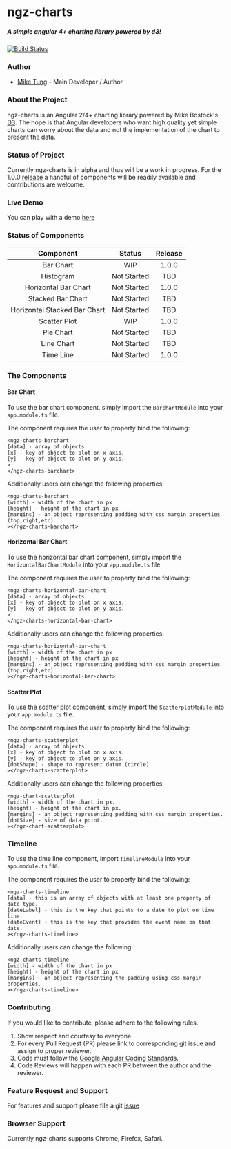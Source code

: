# ngz-charts
##### A simple angular 4+ charting library powered by d3!
[![Build Status](https://travis-ci.org/seekheart/ngz-charts.svg?branch=master)](https://travis-ci.org/seekheart/ngz-charts)

### Author
* [Mike Tung](https://github.com/seekheart) - Main Developer / Author

### About the Project
ngz-charts is an Angular 2/4+ charting library powered by Mike Bostock's [D3].
The hope is that Angular developers who want high quality yet simple charts can
worry about the data and not the implementation of the chart to present the
data.

### Status of Project
Currently ngz-charts is in alpha and thus will be a work in progress.
For the 1.0.0 [release] a handful of components will be readily available and contributions
are welcome.

### Live Demo
You can play with a demo [here](https://stackblitz.com/edit/ngz-charts-demo)

### Status of Components

**Component**|**Status**|**Release**
:-----:|:-----:|:-----:
Bar Chart|WIP|1.0.0
Histogram|Not Started|TBD
Horizontal Bar Chart|Not Started|1.0.0
Stacked Bar Chart|Not Started|TBD
Horizontal Stacked Bar Chart|Not Started|TBD
Scatter Plot|WIP|1.0.0
Pie Chart|Not Started|TBD
Line Chart|Not Started|TBD
Time Line|Not Started|1.0.0

### The Components

#### Bar Chart
To use the bar chart component, simply import the `BarchartModule` into your `app.module.ts`
file.

The component requires the user to property bind the following:
```angular2html
<ngz-charts-barchart
[data] - array of objects.
[x] - key of object to plot on x axis.
[y] - key of object to plot on y axis.
>
</ngz-charts-barchart>
```

Additionally users can change the following properties:
```angular2html
<ngz-charts-barchart
[width] - width of the chart in px
[height] - height of the chart in px
[margins] - an object representing padding with css margin properties (top,right,etc)
></ngz-charts-barchart>
```

#### Horizontal Bar Chart
To use the horizontal bar chart component, simply import the `HorizontalBarChartModule` into your 
`app.module.ts` file.

The component requires the user to property bind the following:
```angular2html
<ngz-charts-horizontal-bar-chart
[data] - array of objects.
[x] - key of object to plot on x axis.
[y] - key of object to plot on y axis.
>
</ngz-charts-horizontal-bar-chart>
```

Additionally users can change the following properties:
```angular2html
<ngz-charts-horizontal-bar-chart
[width] - width of the chart in px
[height] - height of the chart in px
[margins] - an object representing padding with css margin properties (top,right,etc)
></ngz-charts-horizontal-bar-chart>
```

#### Scatter Plot
To use the scatter plot component, simply import the `ScatterplotModule` into your `app.module.ts`
file.

The component requires the user to property bind the following:
```angular2html
<ngz-charts-scatterplot
[data] - array of objects.
[x] - key of object to plot on x axis.
[y] - key of object to plot on y axis.
[dotShape] - shape to represent datum (circle)
></ngz-charts-scatterplot>
```

Additionally users can change the following properties:
```angular2html
<ngz-chart-scatterplot
[width] - width of the chart in px.
[height] - height of the chart in px.
[margins] - an object representing padding with css margin properties.
[dotSize] - size of data point.
></ngz-chart-scatterplot>
```

### Timeline
To use the time line component, import `TimelineModule` into your `app.module.ts` file.

The component requires the user to property bind the following:
```angular2html
<ngz-charts-timeline
[data] - this is an array of objects with at least one property of date type.
[dateLabel] - this is the key that points to a date to plot on time line.
[dateEvent] - this is the key that provides the event name on that date.
></ngz-charts-timeline>

```

Additionally users can change the following:
```angular2html
<ngz-charts-timeline
[width] - width of the chart in px
[height] - height of the chart in px
[margins] - an object representing the padding using css margin properties.
></ngz-charts-timeline>
```

### Contributing
If you would like to contribute, please adhere to the following rules.

1. Show respect and courtesy to everyone.
2. For every Pull Request (PR) please link to corresponding git issue and assign to proper reviewer.
3. Code must follow the [Google Angular Coding Standards].
4. Code Reviews will happen with each PR between the author and the reviewer.

### Feature Request and Support
For features and support please file a git [issue] 

### Browser Support
Currently ngz-charts supports Chrome, Firefox, Safari.

[D3]: https://github.com/d3/d3
[Google Angular Coding Standards]: https://github.com/angular/material2/blob/master/CODING_STANDARDS.md
[release]: https://github.com/seekheart/ngz-charts/projects/1
[issue]: https://github.com/seekheart/ngz-charts/issues

